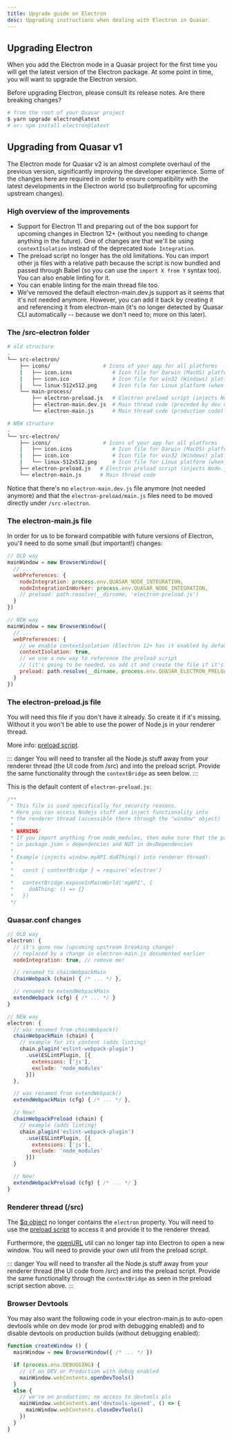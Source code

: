 ```yaml
---
title: Upgrade guide on Electron
desc: Upgrading instructions when dealing with Electron in Quasar.
---
```


## Upgrading Electron
When you add the Electron mode in a Quasar project for the first time you will get the latest version of the Electron package. At some point in time, you will want to upgrade the Electron version.

Before upgrading Electron, please consult its release notes. Are there breaking changes?

```bash
# from the root of your Quasar project
$ yarn upgrade electron@latest
# or: npm install electron@latest
```

## Upgrading from Quasar v1
The Electron mode for Quasar v2 is an almost complete overhaul of the previous version, significantly improving the developer experience. Some of the changes here are required in order to ensure compatibility with the latest developments in the Electron world (so bulletproofing for upcoming upstream changes).

### High overview of the improvements
* Support for Electron 11 and preparing out of the box support for upcoming changes in Electron 12+ (without you needing to change anything in the future). One of changes are that we'll be using `contextIsolation` instead of the deprecated `Node Integration`.
* The preload script no longer has the old limitations. You can import other js files with a relative path because the script is now bundled and passed through Babel (so you can use the `import X from Y` syntax too). You can also enable linting for it.
* You can enable linting for the main thread file too.
* We've removed the default electron-main.dev.js support as it seems that it's not needed anymore. However, you can add it back by creating it and referencing it from electron-main (it's no longer detected by Quasar CLI automatically -- because we don't need to; more on this later).

### The /src-electron folder

```bash
# old structure
.
└── src-electron/
    ├── icons/                 # Icons of your app for all platforms
    |   ├── icon.icns             # Icon file for Darwin (MacOS) platform
    |   ├── icon.ico              # Icon file for win32 (Windows) platform
    |   └── linux-512x512.png     # Icon file for Linux platform (when using electron-builder)
    └── main-process/
        ├── electron-preload.js   # Electron preload script (injects Node.js stuff into renderer thread)
        ├── electron-main.dev.js  # Main thread code (preceded by dev code only)
        └── electron-main.js      # Main thread code (production code)

# NEW structure
.
└── src-electron/
    ├── icons/                 # Icons of your app for all platforms
    |   ├── icon.icns             # Icon file for Darwin (MacOS) platform
    |   ├── icon.ico              # Icon file for win32 (Windows) platform
    |   └── linux-512x512.png     # Icon file for Linux platform (when using electron-builder)
    ├── electron-preload.js   # Electron preload script (injects Node.js stuff into renderer thread)
    └── electron-main.js      # Main thread code
```

Notice that there's no `electron-main.dev.js` file anymore (not needed anymore) and that the `electron-preload/main.js` files need to be moved directly under `/src-electron`.

### The electron-main.js file
In order for us to be forward compatible with future versions of Electron, you'll need to do some small (but important!) changes:

```js
// OLD way
mainWindow = new BrowserWindow({
  // ...
  webPreferences: {
    nodeIntegration: process.env.QUASAR_NODE_INTEGRATION,
    nodeIntegrationInWorker: process.env.QUASAR_NODE_INTEGRATION,
    // preload: path.resolve(__dirname, 'electron-preload.js')
  }
})

// NEW way
mainWindow = new BrowserWindow({
  // ...
  webPreferences: {
    // we enable contextIsolation (Electron 12+ has it enabled by default anyway)
    contextIsolation: true,
    // we use a new way to reference the preload script
    // (it's going to be needed, so add it and create the file if it's not there already)
    preload: path.resolve(__dirname, process.env.QUASAR_ELECTRON_PRELOAD)
  }
})
```

### The electron-preload.js file
You will need this file if you don't have it already. So create it if it's missing. Without it you won't be able to use the power of Node.js in your renderer thread.

More info: [preload script](/quasar-cli/developing-electron-apps/electron-preload-script).

::: danger
You will need to transfer all the Node.js stuff away from your renderer thread (the UI code from /src) and into the preload script. Provide the same functionality through the `contextBridge` as seen below.
:::

This is the default content of `electron-preload.js`:

```js
/**
 * This file is used specifically for security reasons.
 * Here you can access Nodejs stuff and inject functionality into
 * the renderer thread (accessible there through the "window" object)
 *
 * WARNING!
 * If you import anything from node_modules, then make sure that the package is specified
 * in package.json > dependencies and NOT in devDependencies
 *
 * Example (injects window.myAPI.doAThing() into renderer thread):
 *
 *   const { contextBridge } = require('electron')
 *
 *   contextBridge.exposeInMainWorld('myAPI', {
 *     doAThing: () => {}
 *   })
 */
```

### Quasar.conf changes

```js
// OLD way
electron: {
  // it's gone now (upcoming upstream breaking change)
  // replaced by a change in electron-main.js documented earlier
  nodeIntegration: true, // remove me!

  // renamed to chainWebpackMain
  chainWebpack (chain) { /* ... */ },

  // renamed to extendWebpackMain
  extendWebpack (cfg) { /* ... */ }
}

// NEW way
electron: {
  // was renamed from chainWebpack()
  chainWebpackMain (chain) {
    // example for its content (adds linting)
    chain.plugin('eslint-webpack-plugin')
      .use(ESLintPlugin, [{
        extensions: ['js'],
        exclude: 'node_modules'
      }])
  },

  // was renamed from extendWebpack()
  extendWebpackMain (cfg) { /* ... */ },

  // New!
  chainWebpackPreload (chain) {
    // example (adds linting)
    chain.plugin('eslint-webpack-plugin')
      .use(ESLintPlugin, [{
        extensions: ['js'],
        exclude: 'node_modules'
      }])
  }

  // New!
  extendWebpackPreload (cfg) { /* ... */ }
}
```

### Renderer thread (/src)
The [$q object](/options/the-q-object) no longer contains the `electron` property. You will need to use the [preload script](/quasar-cli/developing-electron-apps/electron-preload-script) to access it and provide it to the renderer thread.

Furthermore, the [openURL](/quasar-utils/other-utils#Open-External-URL) util can no longer tap into Electron to open a new window. You will need to provide your own util from the preload script.

::: danger
You will need to transfer all the Node.js stuff away from your renderer thread (the UI code from /src) and into the preload script. Provide the same functionality through the `contextBridge` as seen in the preload script section above.
:::

### Browser Devtools
You may also want the following code in your electron-main.js to auto-open devtools while on dev mode (or prod with debugging enabled) and to disable devtools on production builds (without debugging enabled):

```js
function createWindow () {
  mainWindow = new BrowserWindow({ /* ... */ })

  if (process.env.DEBUGGING) {
    // if on DEV or Production with debug enabled
    mainWindow.webContents.openDevTools()
  }
  else {
    // we're on production; no access to devtools pls
    mainWindow.webContents.on('devtools-opened', () => {
      mainWindow.webContents.closeDevTools()
    })
  }
}
```
